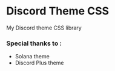 # Discord Theme CSS
My Discord theme CSS library
### Special thanks to :
- Solana theme
- Discord Plus theme
